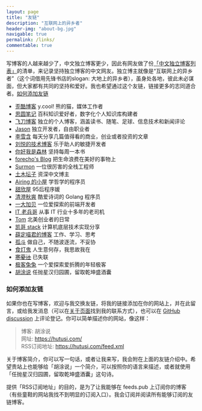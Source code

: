 ```yaml
---
layout: page
title: "友链"
description: "互联网上的异乡者"
header-img: "about-bg.jpg"
navigable: true
permalink: /links/
commentable: true
---
```


写博客的人越来越少了，中文独立博客更少，因此有网友做了份[「中文独立博客列表」](https://github.com/timqian/chinese-independent-blogs)的清单，来记录坚持独立博客的中文网友。独立博主就像是“互联网上的异乡者”（这个词借用先锋书店的slogan: 大地上的异乡者），虽身处各地，彼此未必谋面，但大家都有共同的坚持和爱好。我也希望通过这个友链，链接更多的志同道合者。[如何添加友链](/links/#如何添加友链)

* [歪酷博客](https://y.cool/) y.cool! 熊的猫，媒体工作者
* [思圆笔记](https://hintsnet.com/pimgeek/) 百科知识爱好者，数字化个人知识库构建者
* [飞刀博客](https://www.feidaoboke.com/) 独立的个人博客，涵盖读书、随笔、足球、信息技术和新闻评论
* [Jason](https://atjason.com/) 独立开发者，自由职业者
* [李雪含](https://dajiayouxuan.com/) 每天分享几篇值得看的商业，创业或者投资的文章
* [刘悦的技术博客](https://v3u.cn) 乐于助人的敏捷开发者
* [你好我是森林](https://chensenlin.cn) 坚持每周一本书
* [forecho's Blog](https://blog.forecho.com) 把生命浪费在美好的事物上
* [Surmon](https://surmon.me) 一位很厉害的全栈工程师
* [土木坛子](https://tumutanzi.com/) 资深中文博主
* [Airing 的小屋](https://me.ursb.me) 学哲学的程序员
* [甜欣屋](https://tcxx.info/) 95后程序媛
* [清澄秋爽](https://dashen.tech/) 酷爱诗词的 Golang 程序员
* [一大加贝](https://www.yidajiabei.xyz/) 一位爱探索的前端开发者
* [IT 老兵哥](http://www.itlaobingge.com/) 从事 IT 行业十多年的老司机
* [Tom](https://ie9.org/) 北美创业者的日常
* [凯哥 stack](https://kaige86.com/) 计算机底层技术实现分享
* [薛定喵君的博客](http://xuedingmiao.com) 工作、学习、思考
* [孤斗](http://d-d.design/) 做自己，不随波逐流，不妥协
* [食灯鬼](https://shidenggui.com/) 人生意何存，我思故我在
* ~~[寒夏汢](https://hanxiatu.com/)~~ 已失联
* [极客兔兔](https://geektutu.com/) 一个爱探索爱折腾的年轻极客
* [胡涂说](https://hutusi.com/) 任抛星汉归园圃，留取乾坤盛酒囊

### 如何添加友链

如果你也在写博客，欢迎与我交换友链，将我的链接添加在你的网站上，并在此留言，或给我发消息（可以在[关于页面](/about/)找到我的联系方式），也可以在 [GitHub discussion](https://github.com/hutusi/hutusi.github.com/discussions/118) 上评论登记。你可以简单描述你的网站，像这样：

> 博客: 胡涂说   
> 网址: https://hutusi.com/    
> RSS订阅地址: https://hutusi.com/feed.xml   

关于博客简介，你可以写一句话，或者让我来写，我会附在上面的友链介绍中。希望贵站上也能够给「胡涂说」一个简介，可以按照你的语言来描述，或者就使用「任抛星汉归园圃，留取乾坤盛酒囊」这句诗。

提供「RSS订阅地址」的目的，是为了让我能够在 feeds.pub 上订阅你的博客（有些童鞋的网站我找不到明显的订阅入口）。我会订阅并阅读所有能够订阅的友链博客。
